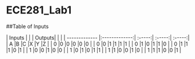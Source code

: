 ECE281_Lab1
===========
##Table of Inputs

| Inputs  |  | | Outputs| | |
| ------------- |:-------------:| :-----:| :-----:| :-----:|
| A          |B       |C       |X       |Y       |Z       |
| 0          |0       |0       |0       |0       |0       |
| 0          |0       |1       |1       |1       |1       |
| 0          |1       |0       |1       |1       |0       |
| 0          |1       |1       |1       |0       |1       |
| 1          |0       |0       |1       |0       |0       |
| 1          |0       |1       |0       |1       |1       |
| 1          |1       |0       |0       |1       |0       |
| 1          |1       |1       |0       |0       |1       |
